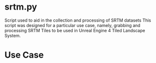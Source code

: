 # srtm.py

Script used to aid in the collection and processing of SRTM datasets
This script was designed for a particular use case, namely, grabbing and processing SRTM Tiles to be used in Unreal Engine 4 Tiled Landscape System.

# Use Case 
